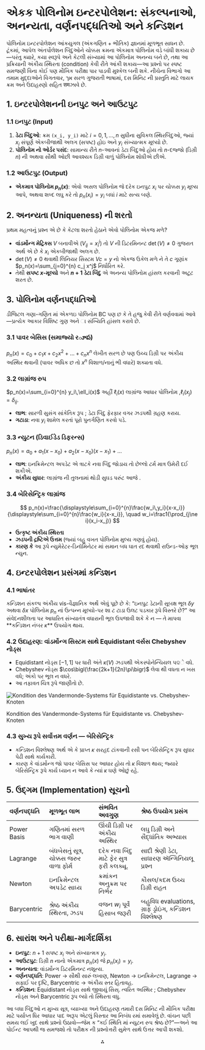 

# એકક પોલિનોમ ઇન્ટરપોલેશન: સંકલ્પનાઓ, અનન્યતા, વર્ણનપદ્ધતિઓ અને કન્ડિશન

પોલિનોમ ઇન્ટરપોલેશન આંકયુગલ (અંકગણિત + ભૌતિક) જ્ઞાનમાં મૂળભૂત સાધન છે. ટૂંકમાં, આપેલ અંતર્પોલેશન બિંદુઓને ચોક્કસ ક્રમના એકમાત્ર પોલિનોમ વડે બાંધી શકાય છે—પરંતુ ક્યારે, કયા સ્વરૂપે અને કેટલી સંખ્યામાં આ પોલિનોમ અનન્ય બને છે, તથા આ પ્રક્રિયાની અંકીય સ્થિરતા (condition) કેવી રીતે આંકી શકાય—આ પ્રશ્નો પર સ્પષ્ટ સમજણી વિના કોઈ પણ મૌખિક પરીક્ષા પાર પાડવી મુશ્કેલ બની શકે. નીચેના વિભાગો આ તમામ મુદ્દાઓને વિગતવાર, אך સરળ ગુજરાતી ભાષામાં,  દસ મિનિટ ની પ્રસ્તુતિ માટે લાયક ક્રમ અને ઉદાહરણો સહિત समઝાવે છે.

## 1. ઇન્ટરપોલેશનની ઇનપુટ અને આઉટપુટ

### 1.1 ઇનપુટ (Input)

1. **ડેટા બિંદુઓ**: ક્રમ `(x_i, y_i)` માટે $i=0,1,\dots ,n$ સુધીના સુવિકલ સ્થિરબિંદુઓ, જ્યાં $x_i$ સંપૂર્ણ એકબીજાથી અલગ (સપષ્ટ) હોઇ અને $y_i$ સંખ્યાત્મક મૂલ્યો છે.
2. **પોલિનોમ નો ઓર્ડર પસંદ**: સામાન્ય રીતે $n$-આવનાં ડેટા બિંદુઓ હોય તો $n$-દજ્જો (ડિગ્રી $n$) ની  અથવા સૌથી ઓછી આવશ્યક ડિગ્રી વાળું પોલિનોમ શોધીએ છીએ.

### 1.2 આઉટપુટ (Output)

- **એકમાત્ર પોલિનોમ $p_n(x)$**: એવો અસલ પોલિનોમ જે દરેક ઇનપુટ $x_i$ પર ચોક્કસ $y_i$ મૂલ્ય આપે, અથવા શબ્દ લઘુ કરે તો $p_n(x_i)=y_i$ બધાં $i$ માટે સત્ય બણે.


## 2. અનન્યતા (Uniqueness) ની શરતો

પ્રથમ મહત્વનું પ્રશ્ન એ છે કે કેટલા શરતો હેઠાને એવો પોલિનોમ એકજ મળે?

- **વાંડર્મોન્ગ મેટ્રિક્સ** $V$ બનાવીએ ($V_{ij}=x_i^j$) તો $V$ ની ડિટરમિનન્ટ $\det(V)\neq0$ ગુજરાત અર્થ એ છે કે $x_i$ એકબીજાથી  અલગ છે.
- $\det(V)\neq0$ થવાથી લિનિયર સિસ્ટમ $V c = y$ નો એકજ ઉકેલ મળે ને તે $c$ ગૂણાંક $p_n(x)=\sum_{j=0}^{n} c_j x^j$ નિર્ધારિત કરે.
- તેથી **સપષ્ટ $x$-મૂલ્યો** અને **$n+1$ ડેટા બિંદુ** એ અનન્ય પોલિનોમ હાંસલ કરવાની અટૂટ શરત છે.


## 3. પોલિનોમ વર્ણનપદ્ધતિઓ

ડીજિટલ ગણા-ગણિત માં એકળઇ પોલિનોમ BC પણ છ કે તે હજુ કેવી રીતે વર્ણવવામાં આવે—પ્રત્યેક આકાર વિશિષ્ટ ગુણ  અને ા સંખ્યિતિ હાંસલ કરાવે છે.

### 3.1 પાવર બેસિસ (સમાજ્યો રూప)

$p_n(x) = c_0 + c_1 x + c_2 x^2 + \dots + c_n x^n$
લેખીત સરળ છે પણ ઉચ્ચ ડિગ્રી પર અંકીય અસ્થિર થવાની (પાવર અધિક છ તો $x^n$ વિશાળ/નાનું ભી વધારે) શક્યતા વધે.

### 3.2 લાગ્રાંજ રુપ

$p_n(x)=\sum_{i=0}^{n} y_i\,\ell_i(x)$
અહીં $\ell_i(x)$ લાગ્રાંજ આધાર પોલિનોમ ,$\ell_i(x_j)=\delta_{ij}$.

- **લાભ**: સારળી સુસંગ સાંકેતિક રૂપ ; ડેટા બિંદુ ફેરફાર વગર ઝડપથી ગ્રહણ કરાય.
- **ગટાડા**: નવા $y_i$ શામેલ કરતાં પૂરો પુનર્ગણિત કરવો પડે.


### 3.3 ન્યુટન  (ડિવાઈડેડ ડિફરન્સ)

$p_n(x)=a_0 + a_1(x-x_0)+a_2(x-x_0)(x-x_1)+\dots$

- **લાભ**: ઇનક્રિમેન્ટલ અપડેટ એ ત્રાટકે નવા બિંદુ જોડાય તો છેલ્લો ટર્મ માત્ર ઉમેરી દઈ શકીએ.
- **અંકીય સુધાર**: લાગ્રાંજ ની તુલનામાં થોડી સુઘડ પરુંટ આજે .


### 3.4 બેરિસેન્ટ્રિક લાગ્રાંજ

$$
p_n(x)=\frac{\displaystyle\sum_{i=0}^{n}\frac{w_i\,y_i}{x-x_i}}{\displaystyle\sum_{i=0}^{n}\frac{w_i}{x-x_i}},
\quad w_i=\frac1{\prod_{j\ne i}(x_i-x_j)}
$$

- **ઉત્કૃષ્ટ અંકીય સ્થિરતા**
- **ઝડપની દ્રષ્ટિએ ઉત્તમ** (જ્યાં બહુ વખત પોલિનોમ મુલ્ય ગણવું હોય).
- **કારણ કે** આ રૂપે ન્યુમેરેટર-ડિનૉમિનેટર માં સમાન બધ ઘાત રદ થવાથી રાઉન્ડ-ઓફ ભૂલ ન્યુન.


## 4. ઇન્ટરપોલેશન પ્રસંગમાં કન્ડિશન

### 4.1 ભાષાંતર

કન્ડિશન સંકલ્પ અંકીય vis-વૈજ્ઞાનિક અર્થે એવું પૂછે છે કે:
“ઇનપુટ ડેટાની સૂબક્ષ ભૂલ $\delta y$ અથવા $\delta x$ પોલિનોમ $p_n$ નાં ઉત્પન્ન મૂલ્યો-પર શા ટ ટાડા ઉલટ પડકાર રૂપે વિસ્તરે છે?”
આ સંવેદનશીલતા પર આધારિત સંખ્યાતંત્ર વધારાની ભૂલ ઉપજાવી શકે કે ન — તે માપવા \*\*કન્ડિશન નંબર $\kappa$\*\* ઉપયોગ થાય.

### 4.2 ઉદાહરણ: વાંડર્મોન્ગ સિસ્ટમ સાથે Equidistant વર્સસ Chebyshev નોડ્સ

- Equidistant નોડ્સ $[-1,1]$ પર ધારી અંતે $\kappa(V)$ ઝડપથી એકસ્પોનેન્ચિયલ પଦે વધે.
- Chebyshev નોડ્સ $\cos\bigl(\frac{2k+1}{2n}\pi\bigr)$ લેવા થી વધતા ન ખસ વધે; અંકો પર ભૂલ ન વધરે.
- આ તફાવત ચિત્ર રૂપે જાણીતો છે.

![Kondition des Vandermonde-Systems für Equidistante vs. Chebyshev-Knoten](https://ppl-ai-code-interpreter-files.s3.amazonaws.com/web/direct-files/f11dcfdbffda735f8d58470fc074c3c5/63672ef0-0faa-4945-964b-d398520662e4/9503819f.png)

Kondition des Vandermonde-Systems für Equidistante vs. Chebyshev-Knoten

### 4.3 સુખ્ય રૂપે સર્વોત્તમ વર્ણન — બેરિસેન્ટ્રિક

- કન્ડિશન વિશ્લેષણ અર્થ એ કે પ્રાપ્ત $\kappa$ સરહદ ટાંકવાની રસી પન બેરિસેન્ટ્રિક રૂપ સુધાર પેઢી સાથે કાર્યકારી.
- કારણ કે વાંડર્મોન્ગ જો પાવર બેસિસ પર આધાર હોય તો $\kappa$ વિશાળ થાય; જ્યારે બેરિસેન્ટ્રિક રૂપે કાર્ય ધ્યાન ન આવે કે ત્યાં $\kappa$ ઘણે ઓછું રહે.


## 5. ઉદ્ગમ (Implementation) સૂચનો

| વર્ણનપદ્ધતિ | મૂળભૂત લાભ | સંભવિત અવગુણ | શ્રેષ્ઠ ઉપયોગ પ્રસંગ |
| :-- | :-- | :-- | :-- |
| Power Basis | ગણિતમાં સરળ ભાગ વાણી | ઊંચી ડિગ્રી પર અંકીય અસ્થિર | લઘુ ડિગ્રી અને સૈદ્ધાંતિક અભ્યાસ |
| Lagrange | બંધબેસતું સૂત્ર, ચોક્કસ જરુર વાળા ફોર્મ | દરેક નવા બિંદુ માટે ફેર સુત્ર ફરી કલક્યૂ. | સાદી શ્રેણી ડેટા, સાધારણ ઍન્ગિનિયલૂ પ્રશ્ન |
| Newton | ઇનક્રિમેન્ટલ અપડેટ સાધ્ય | ક્રમાંકન અનુક્રમ પર નિર્ભર | કૌસલ/કદમ ઉચ્ચ ડિગ્રી રાહત |
| Barycentric | શ્રેષ્ઠ અંકીય સ્થિરતા, ઝડપ | વજન $w_i$ પૂર્વે હિસાબ જરૂરી | બહુવિધ evaluations, ગ્રાફ ડ્રોઇંગ, કન્ડિશન વિશ્લેષણ |

## 6. સારાંશ અને પરીક્ષા-માર્ગદર્શિકા

- **ઇનપુટ**: $n+1$ સપષ્ટ $x_i$ અને સંખ્યાત્મક $y_i$.
- **આઉટપુટ**: ડિગ્રી $n$ નાનો એકમાત્ર $p_n(x)$ જે $p_n(x_i)=y_i$.
- **અનન્યતા**: વાંડર્મોન્ગ ડિટરમિનન્ટ નશૂન્ય.
- **વર્ણનપદ્ધતિ**: Power → સૌથી સારું લખાણ, Newton → ઇનક્રિમેન્ટલ, Lagrange → સફાઈ પર દૃષ્ટિ, Barycentric → અંકીય સ્તર હિતાવહ.
- **કન્ડિશન**: Equidistant નોડ્સ સાથે જીવાયું સિસ્. ત્વરિત અસ્થિર ; Chebyshev નોડ્સ અને Barycentric રૂપ લ્યો તો સ્થિરતા વધુ.

આ બધા બિંદુઓ ન મુખ્ય સૂત્ર, વ્યાખ્યા અને ઉદાહરણ તમારી દસ મિનિટ ની મૌખિક પરીક્ષા માટે પર્યાપ્ત ધિર આધાર પાદ અરૂપ એટલું વિસ્તાર આ નિબંધ રમાં સમાવેલું છે. વાંચન પછી સમય લઈ ખુદ સાથે પ્રશ્નો ઉઠાવો—જેમ ક “કઈ સ્થિતિ માં ન્યુટન રુપ શ્રેષ્ઠ છે?”—અને આ પોઈન્ટ આપથી જ સમજશો તો પરીક્ષક ની પ્રશ્નોત્તરી સુમેળ સાથે ઉત્તર આપી શકશો.

<div style="text-align: center">⁂</div>

